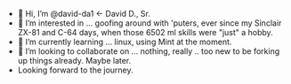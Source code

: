 - 👋 Hi, I’m @david-da1 <- David D., Sr.
- 👀 I’m interested in ... goofing around with 'puters, ever since my Sinclair ZX-81 and C-64 days, when those 6502 ml skills were "just" a hobby.
- 🌱 I’m currently learning ... linux, using Mint at the moment.
- 💞️ I’m looking to collaborate on ... nothing, really .. too new to be forking up things already. Maybe later.
-    Looking forward to the journey.
<!---
david-da1/david-da1 is a ✨ special ✨ repository because its `README.md` (this file) appears on your GitHub profile.
You can click the Preview link to take a look at your changes.
--->
